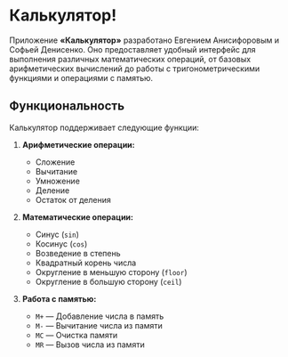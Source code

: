 # Калькулятор!

Приложение **«Калькулятор»** разработано Евгением Анисифоровым и Софьей Денисенко. Оно предоставляет удобный интерфейс для выполнения различных математических операций, от базовых арифметических вычислений до работы с тригонометрическими функциями и операциями с памятью.

## Функциональность

Калькулятор поддерживает следующие функции:

1. **Арифметические операции:**
   - Сложение
   - Вычитание
   - Умножение
   - Деление
   - Остаток от деления

2. **Математические операции:**
   - Синус (`sin`)
   - Косинус (`cos`)
   - Возведение в степень
   - Квадратный корень числа
   - Округление в меньшую сторону (`floor`)
   - Округление в большую сторону (`ceil`)

3. **Работа с памятью:**
   - `M+` — Добавление числа в память
   - `M-` — Вычитание числа из памяти
   - `MC` — Очистка памяти
   - `MR` — Вызов числа из памяти
